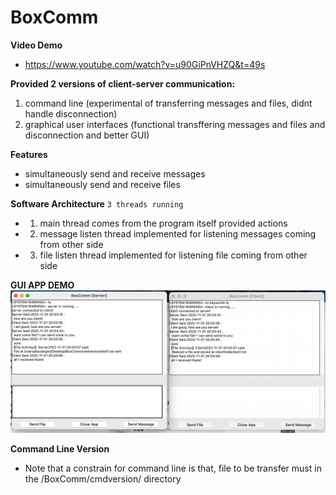 # BoxComm

**Video Demo**
- https://www.youtube.com/watch?v=u90GiPnVHZQ&t=49s

**Provided 2 versions of client-server communication:**
1. command line (experimental of transferring messages and files, didnt handle disconnection)
2. graphical user interfaces (functional transffering messages and files and disconnection and better GUI)

**Features**
- simultaneously send and receive messages
- simultaneously send and receive files 

**Software Architecture**
`3 threads running `
- 1. main thread comes from the program itself provided actions 
- 2. message listen thread implemented for listening messages coming from other side
- 3. file listen thread implemented for listening file coming from other side

**GUI APP DEMO**
![](guiversion/img/appscreen.png)

**Command Line Version**
- Note that a constrain for command line is that, file to be transfer must in the /BoxComm/cmdversion/ directory
